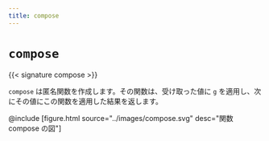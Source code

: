 ```yaml
---
title: compose
---
```


# `compose`

{{< signature compose >}}

`compose` は匿名関数を作成します。その関数は、受け取った値に `g` を適用し、次にその値にこの関数を適用した結果を返します。

@include [figure.html source="../images/compose.svg" desc="関数 compose の図"]
